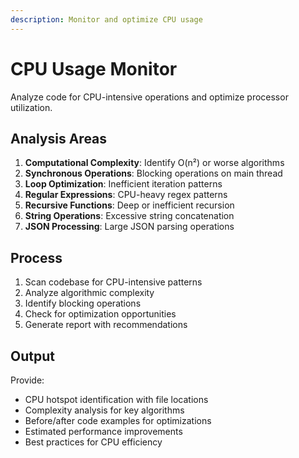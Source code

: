 ```yaml
---
description: Monitor and optimize CPU usage
---
```


# CPU Usage Monitor

Analyze code for CPU-intensive operations and optimize processor utilization.

## Analysis Areas

1. **Computational Complexity**: Identify O(n²) or worse algorithms
2. **Synchronous Operations**: Blocking operations on main thread
3. **Loop Optimization**: Inefficient iteration patterns
4. **Regular Expressions**: CPU-heavy regex patterns
5. **Recursive Functions**: Deep or inefficient recursion
6. **String Operations**: Excessive string concatenation
7. **JSON Processing**: Large JSON parsing operations

## Process

1. Scan codebase for CPU-intensive patterns
2. Analyze algorithmic complexity
3. Identify blocking operations
4. Check for optimization opportunities
5. Generate report with recommendations

## Output

Provide:
- CPU hotspot identification with file locations
- Complexity analysis for key algorithms
- Before/after code examples for optimizations
- Estimated performance improvements
- Best practices for CPU efficiency
